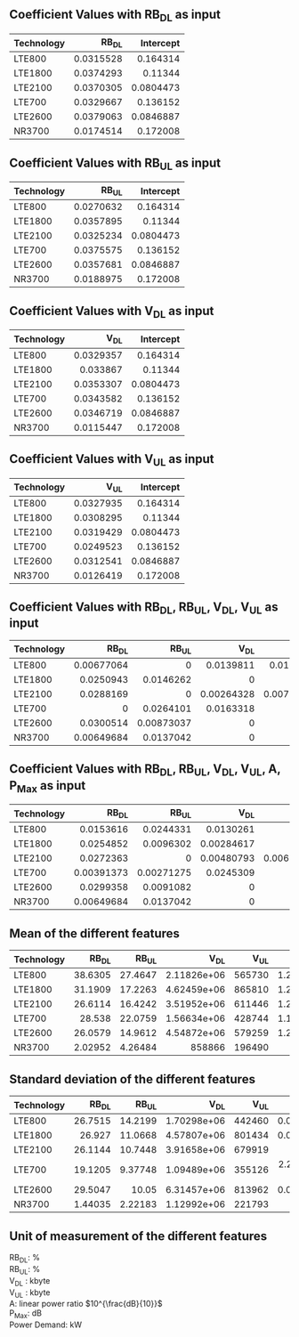 ## Coefficient Values with RB<sub>DL</sub> as input
| Technology   |   RB<sub>DL</sub> |   Intercept |
|:-------------|------------------:|------------:|
| LTE800       |         0.0315528 |   0.164314  |
| LTE1800      |         0.0374293 |   0.11344   |
| LTE2100      |         0.0370305 |   0.0804473 |
| LTE700       |         0.0329667 |   0.136152  |
| LTE2600      |         0.0379063 |   0.0846887 |
| NR3700       |         0.0174514 |   0.172008  |


## Coefficient Values with RB<sub>UL</sub> as input
| Technology   |   RB<sub>UL</sub> |   Intercept |
|:-------------|------------------:|------------:|
| LTE800       |         0.0270632 |   0.164314  |
| LTE1800      |         0.0357895 |   0.11344   |
| LTE2100      |         0.0325234 |   0.0804473 |
| LTE700       |         0.0375575 |   0.136152  |
| LTE2600      |         0.0357681 |   0.0846887 |
| NR3700       |         0.0188975 |   0.172008  |


## Coefficient Values with V<sub>DL</sub> as input
| Technology   |   V<sub>DL</sub> |   Intercept |
|:-------------|-----------------:|------------:|
| LTE800       |        0.0329357 |   0.164314  |
| LTE1800      |        0.033867  |   0.11344   |
| LTE2100      |        0.0353307 |   0.0804473 |
| LTE700       |        0.0343582 |   0.136152  |
| LTE2600      |        0.0346719 |   0.0846887 |
| NR3700       |        0.0115447 |   0.172008  |


## Coefficient Values with V<sub>UL</sub> as input
| Technology   |   V<sub>UL</sub> |   Intercept |
|:-------------|-----------------:|------------:|
| LTE800       |        0.0327935 |   0.164314  |
| LTE1800      |        0.0308295 |   0.11344   |
| LTE2100      |        0.0319429 |   0.0804473 |
| LTE700       |        0.0249523 |   0.136152  |
| LTE2600      |        0.0312541 |   0.0846887 |
| NR3700       |        0.0126419 |   0.172008  |


## Coefficient Values with RB<sub>DL</sub>, RB<sub>UL</sub>, V<sub>DL</sub>, V<sub>UL</sub> as input
| Technology   |   RB<sub>DL</sub> |   RB<sub>UL</sub> |   V<sub>DL</sub> |   V<sub>UL</sub> |   Intercept |
|:-------------|------------------:|------------------:|-----------------:|-----------------:|------------:|
| LTE800       |        0.00677064 |        0          |       0.0139811  |       0.0168893  |   0.164314  |
| LTE1800      |        0.0250943  |        0.0146262  |       0          |       0          |   0.11344   |
| LTE2100      |        0.0288169  |        0          |       0.00264328 |       0.00732861 |   0.0804473 |
| LTE700       |        0          |        0.0264101  |       0.0163318  |       0          |   0.136152  |
| LTE2600      |        0.0300514  |        0.00873037 |       0          |       0          |   0.0846887 |
| NR3700       |        0.00649684 |        0.0137042  |       0          |       0          |   0.172008  |


## Coefficient Values with RB<sub>DL</sub>, RB<sub>UL</sub>, V<sub>DL</sub>, V<sub>UL</sub>, A, P<sub>Max</sub> as input
| Technology   |   RB<sub>DL</sub> |   RB<sub>UL</sub> |   V<sub>DL</sub> |   V<sub>UL</sub> |          A |   P<sub>Max</sub> |   Intercept |
|:-------------|------------------:|------------------:|-----------------:|-----------------:|-----------:|------------------:|------------:|
| LTE800       |        0.0153616  |        0.0244331  |       0.0130261  |       0          | 0.0449087  |        0.00845511 |   0.164314  |
| LTE1800      |        0.0254852  |        0.0096302  |       0.00284617 |       0          | 0.00544393 |        0.012962   |   0.11344   |
| LTE2100      |        0.0272363  |        0          |       0.00480793 |       0.00617138 | 0.00234302 |        0.0113268  |   0.0804473 |
| LTE700       |        0.00391373 |        0.00271275 |       0.0245309  |       0          | 0          |        0.0448367  |   0.136152  |
| LTE2600      |        0.0299358  |        0.0091082  |       0          |       0          | 0          |        0.00472072 |   0.0846887 |
| NR3700       |        0.00649684 |        0.0137042  |       0          |       0          | 0          |        0          |   0.172008  |


## Mean of the different features
| Technology   |   RB<sub>DL</sub> |   RB<sub>UL</sub> |   V<sub>DL</sub> |   V<sub>UL</sub> |       A |   P<sub>Max</sub> |
|:-------------|------------------:|------------------:|-----------------:|-----------------:|--------:|------------------:|
| LTE800       |          38.6305  |          27.4647  |      2.11826e+06 |           565730 | 1.21121 |           16.7105 |
| LTE1800      |          31.1909  |          17.2263  |      4.62459e+06 |           865810 | 1.27206 |           23.9143 |
| LTE2100      |          26.6114  |          16.4242  |      3.51952e+06 |           611446 | 1.28583 |           23.0545 |
| LTE700       |          28.538   |          22.0759  |      1.56634e+06 |           428744 | 1.14895 |           23.966  |
| LTE2600      |          26.0579  |          14.9612  |      4.54872e+06 |           579259 | 1.22376 |           20.6613 |
| NR3700       |           2.02952 |           4.26484 | 858866           |           196490 | 1       |           33.8844 |


## Standard deviation of the different features
| Technology   |   RB<sub>DL</sub> |   RB<sub>UL</sub> |   V<sub>DL</sub> |   V<sub>UL</sub> |           A |   P<sub>Max</sub> |
|:-------------|------------------:|------------------:|-----------------:|-----------------:|------------:|------------------:|
| LTE800       |          26.7515  |          14.2199  |      1.70298e+06 |           442460 | 0.0733745   |           5.42811 |
| LTE1800      |          26.927   |          11.0668  |      4.57807e+06 |           801434 | 0.0962163   |           7.84596 |
| LTE2100      |          26.1144  |          10.7448  |      3.91658e+06 |           679919 | 0.11093     |           6.25684 |
| LTE700       |          19.1205  |           9.37748 |      1.09489e+06 |           355126 | 2.22045e-16 |           4.09812 |
| LTE2600      |          29.5047  |          10.05    |      6.31457e+06 |           813962 | 0.0845249   |           3.37693 |
| NR3700       |           1.44035 |           2.22183 |      1.12992e+06 |           221793 | 0           |           0       |

## Unit of measurement of the different features
RB<sub>DL</sub>: % <br>
RB<sub>UL</sub>: % <br>
V<sub>DL</sub> : kbyte <br>
V<sub>UL</sub> : kbyte <br>
A: linear power ratio $10^{\frac{dB}{10}}$ <br>
P<sub>Max</sub>: dB <br>
Power Demand: kW
